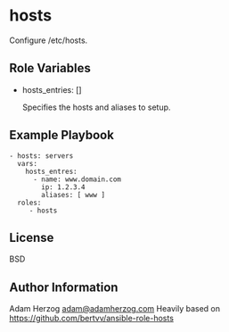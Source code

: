 hosts
=====

Configure /etc/hosts.

Role Variables
--------------

 * hosts_entries: []

    Specifies the hosts and aliases to setup.

Example Playbook
----------------

    - hosts: servers
      vars:
        hosts_entres:
          - name: www.domain.com
            ip: 1.2.3.4
            aliases: [ www ]
      roles:
         - hosts

License
-------

BSD

Author Information
------------------

Adam Herzog <adam@adamherzog.com>
Heavily based on https://github.com/bertvv/ansible-role-hosts
